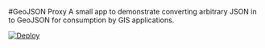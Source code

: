 #GeoJSON Proxy
A small app to demonstrate converting arbitrary JSON in to GeoJSON for consumption by GIS applications.

[![Deploy](https://www.herokucdn.com/deploy/button.svg)](https://heroku.com/deploy)
